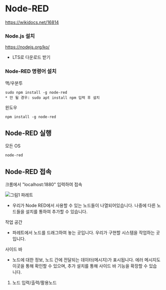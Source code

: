# Node-RED

https://wikidocs.net/16814

### Node.js 설치
  https://nodejs.org/ko/
  * LTS로 다운로드 받기

### Node-RED 명령어 설치

  맥/우분투
  
    sudo npm install -g node-red
    * 안 될 경우: sudo apt install npm 입력 후 설치
    
  윈도우
  
    npm install -g node-red 
  
  
## Node-RED 실행
  모든 OS
  
    node-red
  
## Node-RED 접속
  크롬에서 "localhost:1880" 입력하여 접속
  
![그림1](https://user-images.githubusercontent.com/80435502/147364279-93600011-b0e8-4631-97cc-93546acb4fa3.png)
  파레트
  - 우리가 Node RED에서 사용할 수 있는 노드들이 나열되어있습니다. 나중에 다른 노드들을 설치를 통하여 추가할 수 있습니다.
  
  작업 공간
  - 파레트에서 노드를 드래그하여 놓는 곳입니다. 우리가 구현할 시스템을 작업하는 곳입니다.
  
  사이드 바
  - 노드에 대한 정보, 노드 간에 전달되는 데이터(메시지)가 표시됩니다. 에러 메시지도 이곳을 통해 확인할 수 있으며, 추가 설치를 통해 사이드 바 기능을 확장할 수 있습니다.

1. 노드
  입력/출력/활용노드
